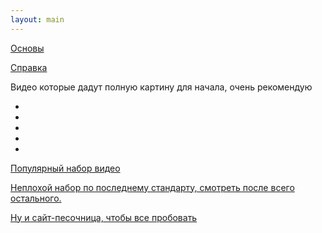 ```yaml
---
layout: main
---
```


<p><a href="https://learn.javascript.ru/js">Основы</a></p>
<p> <a href="https://developer.mozilla.org/ru/">Справка</a></p>
Видео которые дадут полную картину для начала, очень рекомендую

*  [](https://youtu.be/IJQVLg4heLA/)
*  [](https://youtu.be/IJQVLg4heLA/)
*  [](https://youtu.be/QsWnRj_EXMg/)
*  [](https://youtu.be/SI-pcE-6f3M/)
*  [](https://youtu.be/Wgzq6use59A/)
  
<p>
<a href="https://www.youtube.com/playlist?list=PL363QX7S8MfSxcHzvkNEqMYbOyhLeWwem/">Популярный набор видео </a>
</p>
<p>
<a href="https://www.youtube.com/playlist?list=PLqHlAwsJRxAOpWPtj2T6HhSzX-lKmKV2q">Неплохой набор по последнему стандарту, смотреть после всего остального.</a>
</p> 
 <p><a href="https://jsbin.com">Ну и сайт-песочница, чтобы все пробовать</p>  
